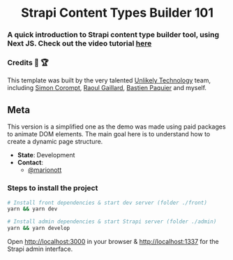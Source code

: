 <p align="center">
  <h1 align="center">Strapi Content Types Builder 101</h1>
</p>

### A quick introduction to Strapi content type builder tool, using Next JS. Check out the video tutorial [here](https://www.youtube.com/watch?v=bStlyMB0NEw)

### Credits :mega: :trophy:
This template was built by the very talented [Unlikely Technology](https://unlikely.technology/) team, including [Simon Corompt](https://github.com/orgs/unlikelystudio/people/simoncorompt), [Raoul Gaillard](https://github.com/raroul), [Bastien Paquier](https://github.com/orgs/unlikelystudio/people/bpaquier) and myself.

## Meta

<p>
  This version is a simplified one as the demo was made using paid packages to animate DOM elements. The main goal here is to understand how to create a dynamic page structure.
</p>

- **State**: Development
- **Contact**:
  - [@marionott](https://github.com/marionott)

### Steps to install the project

```bash
# Install front dependencies & start dev server (folder ./front)
yarn && yarn dev

# Install admin dependencies & start Strapi server (folder ./admin)
yarn && yarn develop
```

Open [http://localhost:3000](http://localhost:3000) in your browser & [http://localhost:1337](http://localhost:1337) for the Strapi admin interface.

